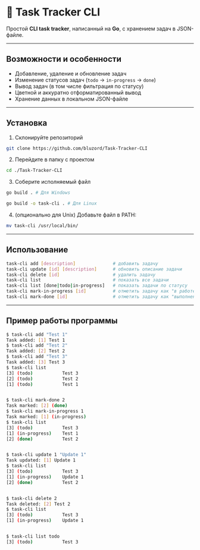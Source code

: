 # 📌 Task Tracker CLI

Простой **CLI task tracker**, написанный на **Go**, с хранением задач в JSON-файле.

---

## Возможности и особенности

* Добавление, удаление и обновление задач
* Изменение статусов задач (`todo` → `in-progress` → `done`)
* Вывод задач (в том числе фильтрация по статусу)
* Цветной и аккуратно отформатированный вывод
* Хранение данных в локальном JSON-файле

---

## Установка

1. Склонируйте репозиторий
```bash
git clone https://github.com/bluzord/Task-Tracker-CLI
```
2. Перейдите в папку с проектом
```bash
cd ./Task-Tracker-CLI
```
3. Соберите исполняемый файл
```bash
go build . # Для Windows

go build -o task-cli . # Для Linux
```

4. (опционально для Unix) Добавьте файл в PATH:
```bash
mv task-cli /usr/local/bin/
```

---

## Использование
```bash
task-cli add [description]              # добавить задачу
task-cli update [id] [description]      # обновить описание задачи
task-cli delete [id]                    # удалить задачу
task-cli list                           # показать все задачи
task-cli list [done|todo|in-progress]   # показать задачи по статусу
task-cli mark-in-progress [id]          # отметить задачу как "в работе"
task-cli mark-done [id]                 # отметить задачу как "выполнено"
```

---

## Пример работы программы
```bash
$ task-cli add "Test 1"
Task added: [1] Test 1
$ task-cli add "Test 2"
Task added: [2] Test 2
$ task-cli add "Test 3"
Task added: [3] Test 3
$ task-cli list
[3] (todo)           Test 3                                             | created 2025-11-01 16:16:51
[2] (todo)           Test 2                                             | created 2025-11-01 16:16:48
[1] (todo)           Test 1                                             | created 2025-11-01 16:16:39


$ task-cli mark-done 2
Task marked: [2] (done)
$ task-cli mark-in-progress 1
Task marked: [1] (in-progress)
$ task-cli list 
[3] (todo)           Test 3                                             | created 2025-11-01 16:16:51
[1] (in-progress)    Test 1                                             | updated 2025-11-01 16:17:32
[2] (done)           Test 2                                             | updated 2025-11-01 16:17:20


$ task-cli update 1 "Update 1"
Task updated: [1] Update 1
$ task-cli list               
[3] (todo)           Test 3                                             | created 2025-11-01 16:16:51
[1] (in-progress)    Update 1                                           | updated 2025-11-01 16:19:23
[2] (done)           Test 2                                             | updated 2025-11-01 16:17:20


$ task-cli delete 2
Task deleted: [2] Test 2
$ task-cli list    
[3] (todo)           Test 3                                             | created 2025-11-01 16:16:51
[1] (in-progress)    Update 1                                           | updated 2025-11-01 16:19:23


$ task-cli list todo
[3] (todo)           Test 3                                             | created 2025-11-01 16:16:51
```